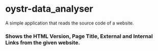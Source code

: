 # oystr-data_analyser
A simple application that reads the source code of a website.
### Shows the HTML Version, Page Title, External and Internal Links from the given website.
